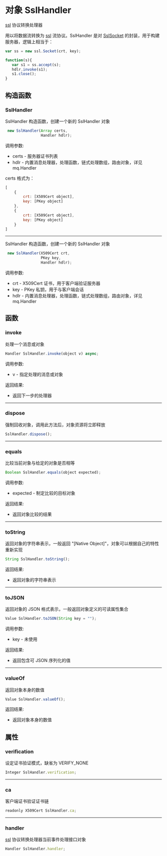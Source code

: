 # 对象 SslHandler
[ssl](../../module/ifs/ssl.md) 协议转换处理器

用以将数据流转换为 [ssl](../../module/ifs/ssl.md) 流协议。SslHandler 是对 [SslSocket](SslSocket.md) 的封装，用于构建服务器，逻辑上相当于：
```JavaScript
var ss = new ssl.Socket(crt, key);

function(s){
   var s1 = ss.accept(s);
   hdlr.invoke(s1);
   s1.close();
}
```
## 构造函数
        
### SslHandler
SslHandler 构造函数，创建一个新的 SslHandler 对象
```JavaScript
 new SslHandler(Array certs,
                Handler hdlr);
```

调用参数:
* certs - 服务器证书列表
* hdlr - 内置消息处理器，处理函数，链式处理数组，路由对象，详见 mq.Handler

certs 格式为：
```JavaScript
[
    {
        crt: [X509Cert object],
        key: [PKey object]
    },
    {
        crt: [X509Cert object],
        key: [PKey object]
    }
]
```

--------------------------
SslHandler 构造函数，创建一个新的 SslHandler 对象
```JavaScript
 new SslHandler(X509Cert crt,
                PKey key,
                Handler hdlr);
```

调用参数:
* crt - X509Cert 证书，用于客户端验证服务器
* key - PKey 私钥，用于与客户端会话
* hdlr - 内置消息处理器，处理函数，链式处理数组，路由对象，详见 mq.Handler

## 函数
        
### invoke
处理一个消息或对象
```JavaScript
Handler SslHandler.invoke(object v) async;
```

调用参数:
* v - 指定处理的消息或对象

返回结果:
* 返回下一步的处理器

--------------------------
### dispose
强制回收对象，调用此方法后，对象资源将立即释放
```JavaScript
SslHandler.dispose();
```

--------------------------
### equals
比较当前对象与给定的对象是否相等
```JavaScript
Boolean SslHandler.equals(object expected);
```

调用参数:
* expected - 制定比较的目标对象

返回结果:
* 返回对象比较的结果

--------------------------
### toString
返回对象的字符串表示，一般返回 "[Native Object]"，对象可以根据自己的特性重新实现
```JavaScript
String SslHandler.toString();
```

返回结果:
* 返回对象的字符串表示

--------------------------
### toJSON
返回对象的 JSON 格式表示，一般返回对象定义的可读属性集合
```JavaScript
Value SslHandler.toJSON(String key = "");
```

调用参数:
* key - 未使用

返回结果:
* 返回包含可 JSON 序列化的值

--------------------------
### valueOf
返回对象本身的数值
```JavaScript
Value SslHandler.valueOf();
```

返回结果:
* 返回对象本身的数值

## 属性
        
### verification
设定证书验证模式，缺省为 VERIFY_NONE
```JavaScript
Integer SslHandler.verification;
```

--------------------------
### ca
客户端证书验证证书链
```JavaScript
readonly X509Cert SslHandler.ca;
```

--------------------------
### handler
[ssl](../../module/ifs/ssl.md) 协议转换处理器当前事件处理接口对象
```JavaScript
Handler SslHandler.handler;
```

